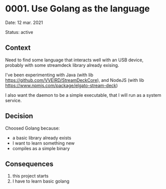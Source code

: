 # 0001. Use Golang as the language

Date: 12 mar. 2021

Status: active

## Context

Need to find some language that interacts well with an USB device,
probably with some streamdeck library already exising.

I've been experimenting with Java (with lib https://github.com/VVEIRD/StreamDeckCore),
and NodeJS (with lib https://www.npmjs.com/package/elgato-stream-deck)

I also want the daemon to be a simple executable, that I will run as a system service.

## Decision

Choosed Golang because:

* a basic library already exists
* I want to learn something new
* compiles as a simple binary

## Consequences

1. this project starts
2. I have to learn basic golang